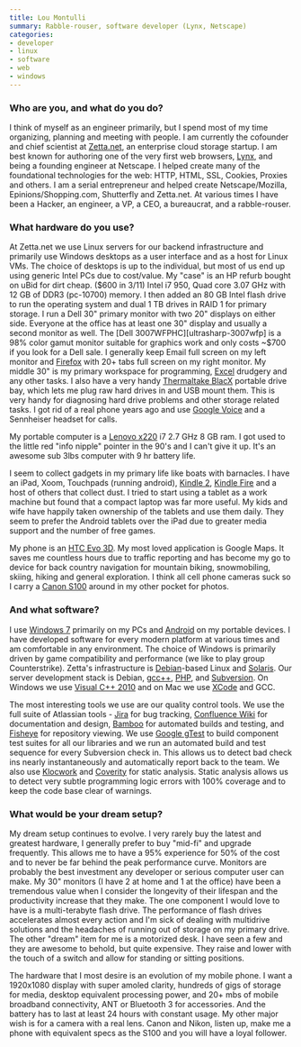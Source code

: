 ```yaml
---
title: Lou Montulli
summary: Rabble-rouser, software developer (Lynx, Netscape)
categories:
- developer
- linux
- software
- web
- windows
---
```


### Who are you, and what do you do?

I think of myself as an engineer primarily, but I spend most of my time organizing, planning and meeting with people. I am currently the cofounder and chief scientist at [Zetta.net](http://www.zetta.net/ "An enterprise storage service."), an enterprise cloud storage startup. I am best known for authoring one of the very first web browsers, [Lynx][], and being a founding engineer at Netscape. I helped create many of the foundational technologies for the web: HTTP, HTML, SSL, Cookies, Proxies and others. I am a serial entrepreneur and helped create Netscape/Mozilla, Epinions/Shopping.com, Shutterfly and Zetta.net. At various times I have been a Hacker, an engineer, a VP, a CEO, a bureaucrat, and a rabble-rouser.

### What hardware do you use?

At Zetta.net we use Linux servers for our backend infrastructure and primarily use Windows desktops as a user interface and as a host for Linux VMs. The choice of desktops is up to the individual, but most of us end up using generic Intel PCs due to cost/value. My "case" is an HP refurb bought on uBid for dirt cheap. ($600 in 3/11) Intel i7 950, Quad core 3.07 GHz with 12 GB of DDR3 (pc-10700) memory. I then added an 80 GB Intel flash drive to run the operating system and dual 1 TB drives in RAID 1 for primary storage. I run a Dell 30" primary monitor with two 20" displays on either side. Everyone at the office has at least one 30" display and usually a second monitor as well. The [Dell 3007WFPHC][ultrasharp-3007wfp] is a 98% color gamut monitor suitable for graphics work and only costs ~$700 if you look for a Dell sale. I generally keep Email full screen on my left monitor and [Firefox][] with 20+ tabs full screen on my right monitor. My middle 30" is my primary workspace for programming, [Excel][] drudgery and any other tasks. I also have a very handy [Thermaltake BlacX][blacx] portable drive bay, which lets me plug raw hard drives in and USB mount them. This is very handy for diagnosing hard drive problems and other storage related tasks. I got rid of a real phone years ago and use [Google Voice][google-voice] and a Sennheiser headset for calls.

My portable computer is a [Lenovo x220][thinkpad-x220] i7 2.7 GHz 8 GB ram. I got used to the little red "info nipple" pointer in the 90's and I can't give it up. It's an awesome sub 3lbs computer with 9 hr battery life.

I seem to collect gadgets in my primary life like boats with barnacles. I have an iPad, Xoom, Touchpads (running android), [Kindle 2][kindle], [Kindle Fire][kindle-fire] and a host of others that collect dust. I tried to start using a tablet as a work machine but found that a compact laptop was far more useful. My kids and wife have happily taken ownership of the tablets and use them daily. They seem to prefer the Android tablets over the iPad due to greater media support and the number of free games.

My phone is an [HTC Evo 3D][evo-3d]. My most loved application is Google Maps. It saves me countless hours due to traffic reporting and has become my go to device for back country navigation for mountain biking, snowmobiling, skiing, hiking and general exploration. I think all cell phone cameras suck so I carry a [Canon S100][powershot-s100] around in my other pocket for photos.

### And what software?

I use [Windows 7][windows-7] primarily on my PCs and [Android][android] on my portable devices. I have developed software for every modern platform at various times and am comfortable in any environment. The choice of Windows is primarily driven by game compatibility and performance (we like to play group Counterstrike). Zetta's infrastructure is [Debian][]-based Linux and [Solaris][]. Our server development stack is Debian, [gcc++][gcc], [PHP][], and [Subversion][]. On Windows we use [Visual C++ 2010][visual-c-plusplus] and on Mac we use [XCode][] and GCC.

The most interesting tools we use are our quality control tools. We use the full suite of Atlassian tools - [Jira][] for bug tracking, [Confluence Wiki][confluence] for documentation and design, [Bamboo][bamboo.2] for automated builds and testing, and [Fisheye][] for repository viewing. We use [Google gTest][google-test] to build component test suites for all our libraries and we run an automated build and test sequence for every Subversion check in. This allows us to detect bad check ins nearly instantaneously and automatically report back to the team. We also use [Klocwork][klocwork-insight] and [Coverity][save] for static analysis. Static analysis allows us to detect very subtle programming logic errors with 100% coverage and to keep the code base clear of warnings.

### What would be your dream setup?

My dream setup continues to evolve. I very rarely buy the latest and greatest hardware, I generally prefer to buy "mid-fi" and upgrade frequently. This allows me to have a 95% experience for 50% of the cost and to never be far behind the peak performance curve. Monitors are probably the best investment any developer or serious computer user can make. My 30" monitors (I have 2 at home and 1 at the office) have been a tremendous value when I consider the longevity of their lifespan and the productivity increase that they make. The one component I would love to have is a multi-terabyte flash drive. The performance of flash drives accelerates almost every action and I'm sick of dealing with multidrive solutions and the headaches of running out of storage on my primary drive. The other "dream" item for me is a motorized desk. I have seen a few and they are awesome to behold, but quite expensive. They raise and lower with the touch of a switch and allow for standing or sitting positions.

The hardware that I most desire is an evolution of my mobile phone. I want a 1920x1080 display with super amoled clarity, hundreds of gigs of storage for media, desktop equivalent processing power, and 20+ mbs of mobile broadband connectivity, ANT or Bluetooth 3 for accessories. And the battery has to last at least 24 hours with constant usage. My other major wish is for a camera with a real lens. Canon and Nikon, listen up, make me a phone with equivalent specs as the S100 and you will have a loyal follower.

[ultrasharp-3007wfp]: https://www.amazon.com/Dell-3007WFP-HC-30-Inch-Widescreen-Monitor/dp/B001AO2QLG "Dell's 30 inch widescreen LCD monitor."
[thinkpad-x220]: http://shop.lenovo.com/us/laptops/thinkpad/x-series/x220 "A 12.5 inch PC laptop."
[evo-3d]: https://en.wikipedia.org/wiki/HTC_Evo_3D "An Android-based smartphone with a 3D display."
[blacx]: https://www.amazon.com/Thermaltake-BlacX-eSATA-Docking-Station/dp/B001A4HAFS "A hard drive dock for external drives."
[kindle-fire]: https://www.amazon.com/Kindle-Fire-Amazon-Tablet/dp/B0051VVOB2 "An Android-based tablet."
[kindle]: https://www.amazon.com/Kindle-Ereader-ebook-reader/dp/B007HCCNJU "A digital book reader."
[powershot-s100]: http://usa.canon.com/cusa/consumer/products/cameras/digital_cameras/powershot_s100 "A 12.1 megapixel point and shoot camera."
[google-voice]: https://en.wikipedia.org/wiki/Google_Voice "A phone number and online voicemail system."
[google-test]: https://github.com/google/googletest "A developer's test framework."
[gcc]: http://gcc.gnu.org/ "Code compiler frontends."
[save]: http://www.coverity.com/products/coverity-save/ "Static analysis software for developers."
[subversion]: http://subversion.tigris.org/ "A version control system."
[solaris]: http://www.oracle.com/us/products/servers-storage/solaris/resources/index.html "An operating system."
[android]: https://developers.google.com/android/?csw=1 "A mobile phone platform."
[firefox]: https://www.mozilla.org/en-US/firefox/new/ "A cross-platform open-source web browser."
[fisheye]: https://www.atlassian.com/software/fisheye "A web-based version control source viewer."
[jira]: https://www.atlassian.com/software/jira "Issue/project tracking software."
[confluence]: https://www.atlassian.com/software/confluence "Collaborative wiki software."
[debian]: https://www.debian.org/ "A Linux distribution."
[visual-c-plusplus]: https://msdn.microsoft.com/en-us/library/aa187916.aspx "An IDE for Windows software development."
[xcode]: https://en.wikipedia.org/wiki/Xcode "An IDE for Mac developers."
[excel]: https://products.office.com/en-us/excel "A spreadsheet application."
[bamboo.2]: https://www.atlassian.com/software/bamboo "Continuous integration software."
[klocwork-insight]: https://www.klocwork.com/products-services/klocwork "Static analysis software for developers."
[lynx]: http://lynx.invisible-island.net/ "A text-based web browser."
[php]: http://php.net/ "An interpreted scripting language."
[windows-7]: https://en.wikipedia.org/wiki/Windows_7 "An operating system."
